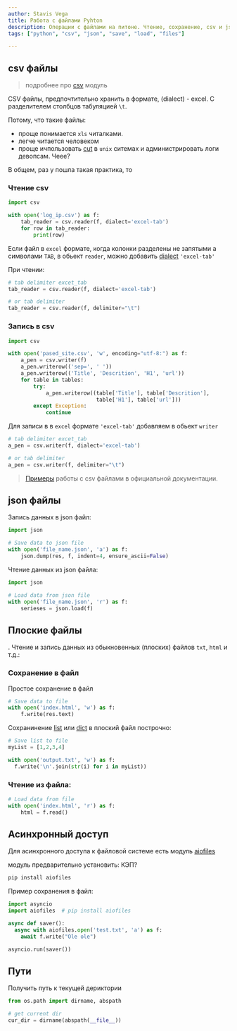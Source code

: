 ```yaml
---
author: Stavis Vega
title: Работа с файлами Pyhton
description: Операции с файлами на питоне. Чтение, сохранение, csv и json файлов.
tags: ["python", "csv", "json", "save", "load", "files"]

---
```

## csv файлы

> подробнее про [csv](https://docs.python.org/3/library/csv.html) модуль

CSV файлы, предпочтительно хранить в формате, (dialect) - excel. С разделителем столбцов табуляцией `\t`.

Потому, что такие файлы:

- проще понимается `xls` читалками.
- легче читается человеком
- проще ичпользовать [cut]() в `unix` ситемах и администрировать логи девопсам. Чеее?

В общем, раз у пошла такая практика, то

### Чтение csv

```python
import csv

with open('log_ip.csv') as f:
    tab_reader = csv.reader(f, dialect='excel-tab')
    for row in tab_reader:
        print(row)
```

Если файл в `excel` формате, когда колонки разделены не запятыми а символами `TAB`, в обьект `reader`, можно добавить [dialect](https://docs.python.org/3/library/csv.html#csv.Dialect) `'excel-tab'`

При чтении:

```python
# tab delimiter excet_tab
tab_reader = csv.reader(f, dialect='excel-tab')

# or tab delimiter
tab_reader = csv.reader(f, delimiter="\t")
```

### Запись в csv

```python
import csv

with open('pased_site.csv', 'w', encoding="utf-8:") as f:
    a_pen = csv.writer(f)
    a_pen.writerow(('sep=', ' '))
    a_pen.writerow(('Title', 'Descrition', 'H1', 'url'))
    for table in tables:
        try:
            a_pen.writerow((table['Title'], table['Descrition'],
                            table['H1'], table['url']))
        except Exception:
            continue
```

Для записи в в `excel` формате `'excel-tab'` добавляем в обьект `writer`

```python
# tab delimiter excet_tab
a_pen = csv.writer(f, dialect='excel-tab')

# or tab delimiter
a_pen = csv.writer(f, delimiter="\t")
```


> [Примеры](https://docs.python.org/3/library/csv.html#examples) работы с csv файлами в официальной документации.

## json файлы

Запись данных в  json файл:

```python
import json

# Save data to json file
with open('file_name.json', 'a') as f:
    json.dump(res, f, indent=4, ensure_ascii=False)
```

Чтение данных из json файла:

```python
import json

# Load data from json file
with open('file_name.json', 'r') as f:
    serieses = json.load(f)
```

## Плоские файлы
.
Чтение и запись данных из обыкновенных (плоских) файлов `txt`, `html` и т.д.:

### Сохранение в файл

Простое сохранение в файл

```python
# Save data to file
with open('index.html', 'w') as f:
    f.write(res.text)
```

Сохранинение [list](./types/python-types-list.md) или [dict](./types/python-types-dict.md) в плоский файл построчно:

```python
# Save list to file
myList = [1,2,3,4]

with open('output.txt', 'w') as f:
  f.write('\n'.join(str(i) for i in myList))
```

### Чтение из файла:

```python
# Load data from file
with open('index.html', 'r') as f:
    html = f.read()
```

## Асинхронный доступ

Для асинхронного доступа к файловой системе есть модуль [aiofiles](https://github.com/Tinche/aiofiles)

модуль предварительно установить: КЭП?

```sh
pip install aiofiles
```

Пример сохранения в файл:

```python
import asyncio
import aiofiles  # pip install aiofiles

async def saver():
  async with aiofiles.open('test.txt', 'a') as f:
    await f.write("Ole ole")

asyncio.run(saver())
```


## Пути

Получить путь к текущей дериктории

```python
from os.path import dirname, abspath

# get current dir
cur_dir = dirname(abspath(__file__))
```